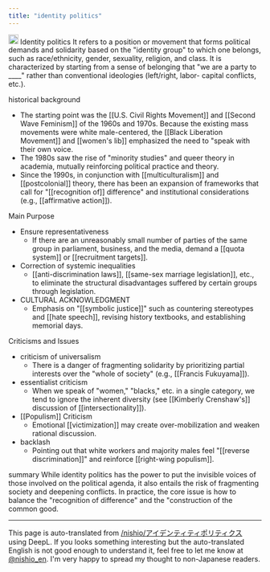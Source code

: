 ```yaml
---
title: "identity politics"
---
```


<img src='https://scrapbox.io/api/pages/nishio-en/o3/icon' alt='o3.icon' height="19.5"/>
Identity politics
It refers to a position or movement that forms political demands and solidarity based on the "identity group" to which one belongs, such as race/ethnicity, gender, sexuality, religion, and class. It is characterized by starting from a sense of belonging that "we are a party to ____" rather than conventional ideologies (left/right, labor- capital conflicts, etc.).

historical background
- The starting point was the [[U.S. Civil Rights Movement]] and [[Second Wave Feminism]] of the 1960s and 1970s. Because the existing mass movements were white male-centered, the [[Black Liberation Movement]] and [[women's lib]] emphasized the need to "speak with their own voice.
- The 1980s saw the rise of "minority studies" and queer theory in academia, mutually reinforcing political practice and theory.
- Since the 1990s, in conjunction with [[multiculturalism]] and [[postcolonial]] theory, there has been an expansion of frameworks that call for "[[recognition of]] difference" and institutional considerations (e.g., [[affirmative action]]).

Main Purpose
- Ensure representativeness
    - If there are an unreasonably small number of parties of the same group in parliament, business, and the media, demand a [[quota system]] or [[recruitment targets]].
- Correction of systemic inequalities
    - [[anti-discrimination laws]], [[same-sex marriage legislation]], etc., to eliminate the structural disadvantages suffered by certain groups through legislation.
- CULTURAL ACKNOWLEDGMENT
    - Emphasis on "[[symbolic justice]]" such as countering stereotypes and [[hate speech]], revising history textbooks, and establishing memorial days.

Criticisms and Issues
- criticism of universalism
    - There is a danger of fragmenting solidarity by prioritizing partial interests over the "whole of society" (e.g., [[Francis Fukuyama]]).
- essentialist criticism
    - When we speak of "women," "blacks," etc. in a single category, we tend to ignore the inherent diversity (see [[Kimberly Crenshaw's]] discussion of [[intersectionality]]).
- [[Populism]] Criticism
    - Emotional [[victimization]] may create over-mobilization and weaken rational discussion.
- backlash
    - Pointing out that white workers and majority males feel "[[reverse discrimination]]" and reinforce [[right-wing populism]].

summary
While identity politics has the power to put the invisible voices of those involved on the political agenda, it also entails the risk of fragmenting society and deepening conflicts. In practice, the core issue is how to balance the "recognition of difference" and the "construction of the common good.

---
This page is auto-translated from [/nishio/アイデンティティポリティクス](https://scrapbox.io/nishio/アイデンティティポリティクス) using DeepL. If you looks something interesting but the auto-translated English is not good enough to understand it, feel free to let me know at [@nishio_en](https://twitter.com/nishio_en). I'm very happy to spread my thought to non-Japanese readers.